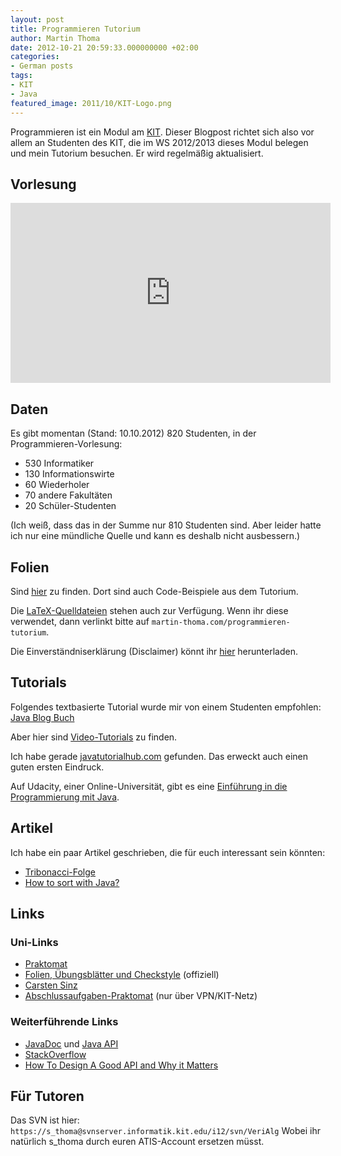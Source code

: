 ```yaml
---
layout: post
title: Programmieren Tutorium
author: Martin Thoma
date: 2012-10-21 20:59:33.000000000 +02:00
categories:
- German posts
tags:
- KIT
- Java
featured_image: 2011/10/KIT-Logo.png
---
```

<div class="info">Programmieren ist ein Modul am <a href="http://de.wikipedia.org/wiki/Karlsruher_Institut_f%C3%BCr_Technologie">KIT</a>. Dieser Blogpost richtet sich also vor allem an Studenten des KIT, die im WS 2012/2013 dieses Modul belegen und mein Tutorium besuchen. Er wird regelmäßig aktualisiert.</div>

<h2>Vorlesung</h2>
<iframe width="512" height="288" src="http://www.youtube.com/embed/videoseries?list=PL22ZNLSohCREsVdSWmjbuST0ba64OctHk&amp;hl=en_US" frameborder="0" allowfullscreen></iframe>

<h2>Daten</h2>
Es gibt momentan (Stand: 10.10.2012) 820 Studenten, in der Programmieren-Vorlesung:
<ul>
 <li>530 Informatiker</li>
 <li>130 Informationswirte</li>
 <li>60 Wiederholer</li>
 <li>70 andere Fakultäten</li>
 <li>20 Schüler-Studenten</li>
</ul>

(Ich weiß, dass das in der Summe nur 810 Studenten sind. Aber leider hatte ich nur eine mündliche Quelle und kann es deshalb nicht ausbessern.)

<h2>Folien</h2>
Sind <a href="https://github.com/MartinThoma/prog-ws1213">hier</a> zu finden. Dort sind auch Code-Beispiele aus dem Tutorium.

Die <a href="https://github.com/MartinThoma/LaTeX-examples/tree/master/presentations/Programmieren-Tutorium">LaTeX-Quelldateien</a> stehen auch zur Verfügung. Wenn ihr diese verwendet, dann verlinkt bitte auf <code>martin-thoma.com/programmieren-tutorium</code>.

Die Einverständniserklärung (Disclaimer) könnt ihr <a href="https://github.com/MartinThoma/prog-ws1213/blob/master/Dokumente/2012-10-15_Einverst%C3%A4ndniserklaerung.pdf?raw=true">hier</a> herunterladen.

<h2>Tutorials</h2>
Folgendes textbasierte Tutorial wurde mir von einem Studenten empfohlen: <a href="http://www.java-blog-buch.de/inhaltsverzeichnis/">Java Blog Buch</a>

Aber hier sind <a href="../learning-java/">Video-Tutorials</a> zu finden.

Ich habe gerade <a href="http://www.javatutorialhub.com/java-platform.html">javatutorialhub.com</a> gefunden. Das erweckt auch einen guten ersten Eindruck.

Auf Udacity, einer Online-Universität, gibt es eine <a href="https://www.udacity.com/course/cs046">Einführung in die Programmierung mit Java</a>. 

<h2>Artikel</h2>
Ich habe ein paar Artikel geschrieben, die für euch interessant sein könnten:

<ul>
  <li><a href="../tribonacci-folge/">Tribonacci-Folge</a></li>
  <li><a href="../how-to-sort-with-java/">How to sort with Java?</a></li>
</ul>

<h2>Links</h2>
<h3>Uni-Links</h3>
<ul>
  <li><a href="https://praktomat.info.uni-karlsruhe.de/">Praktomat</a></li>
  <li><a href="http://baldur.iti.uka.de/programmieren/">Folien, Übungsblätter und Checkstyle</a> (offiziell)</li>
  <li><a href="http://verialg.iti.kit.edu/english/583.php">Carsten Sinz</a></li>
  <li><a href="https://praktomat.info.uni-karlsruhe.de/praktomat_2012_WS_Abschluss">Abschlussaufgaben-Praktomat</a> (nur über VPN/KIT-Netz)</li>
</ul>

<h3>Weiterführende Links</h3>
<ul>
  <li><a href="http://docs.oracle.com/javase/7/docs/">JavaDoc</a> und <a href="http://docs.oracle.com/javase/7/docs/api/">Java API</a></li>
  <li><a href="http://stackoverflow.com/">StackOverflow</a></li>
  <li><a href="http://www.youtube.com/watch?v=aAb7hSCtvGw">How To Design A Good API and Why it Matters</a></li>
</ul>

<h2>Für Tutoren</h2>
Das SVN ist hier:
<code>https://s_thoma@svnserver.informatik.kit.edu/i12/svn/VeriAlg</code>
Wobei ihr natürlich s_thoma durch euren ATIS-Account ersetzen müsst.
